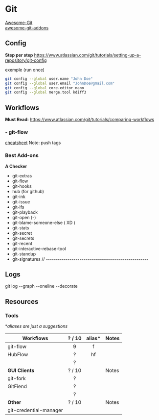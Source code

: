 # Git
[Awesome-Git](https://github.com/dictcp/awesome-git)   
[awesome-git-addons](https://github.com/stevemao/awesome-git-addons)

## Config
**Step per step** https://www.atlassian.com/git/tutorials/setting-up-a-repository/git-config

exemple (run once)
```sh
git config --global user.name "John Doe"
git config --global user.email "JohnDoe@gmail.com"
git config --global core.editor nano
git config --global merge.tool kdiff3
```

## Workflows
**Must Read:** https://www.atlassian.com/git/tutorials/comparing-workflows  

### - git-flow  
[cheatsheet](http://danielkummer.github.io/git-flow-cheatsheet/)
Note: push tags


### Best Add-ons
__A Checker__
- git-extras
- git-flow
- git-hooks
- hub (for github)
- git-ink
- git-issue
- git-lfs
- git-playback
- git-open  (-)
- git-blame-someone-else ( XD )
- git-stats
- git-secret
- git-secrets
- git-recent
- git-interactive-rebase-tool
- git-standup
- git-signatures
// ----------------------------------------------------

## Logs
git log --graph --oneline --decorate


## Resources

### Tools
**aliases are just a suggestions*

| **Workflows** | ? / 10 | alias* | Notes |
| ------------- |:------:|:------:| ----- |
| git-flow  | 9 | f |   |
| HubFlow   | ? | hf |   |
| | ? | |   |
| **GUI Clients** | ? / 10 |  | Notes |
| git-fork | ? | |
| GitFiend | ? | |
| | ? | |
| **Other** | ? / 10 |  | Notes |
| git-credential-manager |
